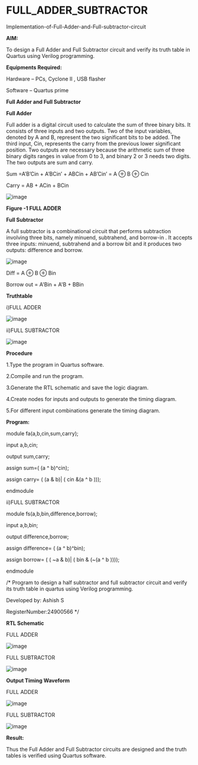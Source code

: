 # FULL_ADDER_SUBTRACTOR

Implementation-of-Full-Adder-and-Full-subtractor-circuit

**AIM:**

To design a Full Adder and Full Subtractor circuit and verify its truth table in Quartus using Verilog programming.

**Equipments Required:**

Hardware – PCs, Cyclone II , USB flasher

Software – Quartus prime

**Full Adder and Full Subtractor**

**Full Adder**

Full adder is a digital circuit used to calculate the sum of three binary bits. It consists of three inputs and two outputs. Two of the input variables, denoted by A and B, represent the two significant bits to be added. The third input, Cin, represents the carry from the previous lower significant position. Two outputs are necessary because the arithmetic sum of three binary digits ranges in value from 0 to 3, and binary 2 or 3 needs two digits. The two outputs are sum and carry.

Sum =A’B’Cin + A’BCin’ + ABCin + AB’Cin’ = A ⊕ B ⊕ Cin 

Carry = AB + ACin + BCin

![image](https://github.com/naavaneetha/FULL_ADDER_SUBTRACTOR/assets/154305477/0f30ba51-5ffb-4198-845f-18e054f675e7)

**Figure -1 FULL ADDER**

**Full Subtractor**

A full subtractor is a combinational circuit that performs subtraction involving three bits, namely minuend, subtrahend, and borrow-in . It accepts three inputs: minuend, subtrahend and a borrow bit and it produces two outputs: difference and borrow.

![image](https://github.com/naavaneetha/FULL_ADDER_SUBTRACTOR/assets/154305477/02b24f51-ab51-4304-9ad6-7b81ffc1ead5)

Diff = A ⊕ B ⊕ Bin 

Borrow out = A'Bin + A'B + BBin

**Truthtable**

 i)FULL ADDER

![image](https://github.com/user-attachments/assets/02d08fca-b192-4028-90af-96d337e27ff3)

ii)FULL SUBTRACTOR

![image](https://github.com/user-attachments/assets/08c10df4-eae5-4c92-ad1d-585074cd908f)


**Procedure**

1.Type the program in Quartus software.

2.Compile and run the program.

3.Generate the RTL schematic and save the logic diagram.

4.Create nodes for inputs and outputs to generate the timing diagram.

5.For different input combinations generate the timing diagram.

**Program:**

module fa(a,b,cin,sum,carry);

input a,b,cin;

output sum,carry;

assign sum=( (a ^ b)^cin);

assign carry= ( (a & b)| ( cin &(a ^ b )));

endmodule

ii)FULL SUBTRACTOR

module fs(a,b,bin,difference,borrow);

input a,b,bin;

output difference,borrow;

assign difference= ( (a ^ b)^bin);

assign borrow= ( ( ~a & b)| ( bin & (~(a ^ b ))));

endmodule


/* Program to design a half subtractor and full subtractor circuit and verify its truth table in quartus using Verilog programming.

Developed by: Ashish S

RegisterNumber:24900566
*/

**RTL Schematic**

FULL ADDER

![image](https://github.com/user-attachments/assets/461deefe-fcc9-4efb-b9c1-6d9b55010036)


FULL SUBTRACTOR

![image](https://github.com/user-attachments/assets/a5cd2139-ad99-4bf3-b2e1-bcbabe7b420e)


**Output Timing Waveform**

FULL ADDER

![image](https://github.com/user-attachments/assets/b51964fc-2c46-4c25-ad1b-fa5ac0101598)


FULL SUBTRACTOR

![image](https://github.com/user-attachments/assets/fbf9c3b7-1028-4189-bc49-1c89ba38f7cb)


**Result:**

Thus the Full Adder and Full Subtractor circuits are designed and the truth tables is verified using Quartus software.



